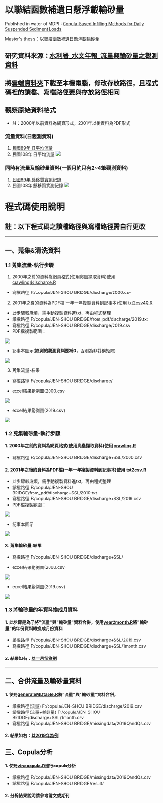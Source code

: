 # 以聯結函數補遺日懸浮載輸砂量

Published in water of MDPI : [Copula-Based Infilling Methods for Daily Suspended Sediment Loads](https://www.mdpi.com/2073-4441/13/12/1701/htm)

Master's thesis：[以聯結函數補遺日懸浮載輸砂量](https://thesis.lib.ncku.edu.tw/thesis/detail/bee9602ce9debe703eaa908b5075e30b/?seq=1)

## 研究資料來源：[水利署_水文年報_流量與輸砂量之觀測資料](https://gweb.wra.gov.tw/wrhygis/)

## 將[雲端資料夾](https://drive.google.com/drive/folders/1E7LYiCCYMIydQPvx-LhyIn_Z4NvChiBM?usp=sharing)下載至本機電腦，修改存放路徑，且程式碼裡的讀檔、寫檔路徑要與存放路徑相同

## 觀察原始資料格式

* 註：2000年以前資料為網頁形式，2001年以後資料為PDF形式

### 流量資料(日觀測資料)
1. [民國89年 日平均流量](https://gweb.wra.gov.tw/wrhygis/ebooks/ebook/ebook/hyb2000/2420H019.HTM)
2. 民國108年 日平均流量
![](https://i.imgur.com/eUn5Oy3.png)
### 同時有流量及輸砂量資料(一個月約只有2~4筆觀測資料)
1. [民國89年 懸移質實測紀錄](https://gweb.wra.gov.tw/wrhygis/ebooks/ebook/ebook/hyb2000/2420H019.HTML)
2. 民國108年 懸移質實測紀錄
![](https://i.imgur.com/WpKNNwN.png)

# 程式碼使用說明
## 註：以下程式碼之讀檔路徑與寫檔路徑需自行更改
---
## 一、蒐集&清洗資料
### 1.1 蒐集流量-執行步驟
1. 2000年之前的資料為網頁格式(使用爬蟲擷取資料)使用 [crawling4discharge.R](https://github.com/nhpss921111/copula-for-hydrology/blob/master/crawling4discharge.R)
* 寫檔路徑  F:/copula/JEN-SHOU BRIDGE/discharge/2000.csv
2. 2001年之後的資料為PDF檔(一年一年複製資料到記事本)使用 [txt2csv4Q.R](https://github.com/nhpss921111/copula-for-hydrology/blob/master/txt2csv4Q.R)
* 此步驟較麻煩，需手動複製資料進txt，再由程式整理
* 讀檔路徑 F:/copula/JEN-SHOU BRIDGE/from_pdf/discharge/2019.txt
* 寫檔路徑 F:/copula/JEN-SHOU BRIDGE/discharge/2019.csv
* PDF檔複製範圍：

![](https://i.imgur.com/aTcKLfC.png)

* 記事本圖示(**缺測的觀測資料要補0**，否則為非對稱矩陣)

![](https://i.imgur.com/UvlkJDn.png)



3. 蒐集流量-結果
* 寫檔路徑 F:/copula/JEN-SHOU BRIDGE/discharge/

* excel結果範例圖(2000.csv)

![](https://i.imgur.com/GkBwRGp.png)

* excel結果範例圖(2019.csv)

![](https://i.imgur.com/2Q5gduE.png)

### 1.2 蒐集輸砂量-執行步驟
#### 1. 2000年之前的資料為網頁格式(使用爬蟲擷取資料)使用 [crawling.R](https://github.com/nhpss921111/copula-for-hydrology/blob/master/crawling.R)
* 寫檔路徑 F:/copula/JEN-SHOU BRIDGE/discharge+SSL/2000.csv
#### 2. 2001年之後的資料為PDF檔(一年一年複製資料到記事本)使用 [txt2csv.R](https://github.com/nhpss921111/copula-for-hydrology/blob/master/txt2csv.R)
* 此步驟較麻煩，需手動複製資料進txt，再由程式整理
* 讀檔路徑 F:/copula/JEN-SHOU BRIDGE/from_pdf/discharge+SSL/2019.txt
* 寫檔路徑 F:/copula/JEN-SHOU BRIDGE/discharge+SSL/2019.csv
* PDF檔複製範圍：

![](https://i.imgur.com/Jg8GdWV.png)

* 記事本圖示

![](https://i.imgur.com/EnT4c9P.png)


#### 3. 蒐集輸砂量-結果
* 寫檔路徑 F:/copula/JEN-SHOU BRIDGE/discharge+SSL/

* excel結果範例圖(2000.csv)

![](https://i.imgur.com/wrLpAUG.png)

* excel結果範例圖(2019.csv)

![](https://i.imgur.com/9P2elKC.png)

### 1.3 將輸砂量的年資料換成月資料

#### 1. 此步驟是為了將"**流量**"與"**輸砂量**"資料合併，使用[year2month.R](https://github.com/nhpss921111/copula-for-hydrology/blob/master/year2month.R)將"**輸砂量**"的年份資料轉換成月份資料
* 讀檔路徑 F:/copula/JEN-SHOU BRIDGE/discharge+SSL/2019.csv
* 寫檔路徑 F:/copula/JEN-SHOU BRIDGE/discharge+SSL/1month.csv
#### 2. 結果如右：[以一月份為例](https://drive.google.com/file/d/1KhTT1wAUDuFJMY2xtMbVejzVgvXqZPdg/view?usp=sharing)

---

## 二、合併流量及輸砂量資料
#### 1. 使用[generateMDtable.R](https://github.com/nhpss921111/copula-for-hydrology/blob/master/generateMDtable.R)將"**流量**"與"**輸砂量**"資料合併。
* 讀檔路徑(流量) F:/copula/JEN-SHOU BRIDGE/discharge/2019.csv 
* 讀檔路徑(流量+輸砂量) F:/copula/JEN-SHOU BRIDGE/discharge+SSL/1month.csv
* 寫檔路徑 F:/copula/JEN-SHOU BRIDGE/missingdata/2019QandQs.csv

#### 2. 結果如右：[以2019年為例](https://drive.google.com/file/d/1ytSh0qvXkNYSRG7IrJHHL8-tcKqztp68/view?usp=sharing)

## 三、Copula分析 

#### 1. 使用[vinecopula.R](https://github.com/nhpss921111/copula-for-hydrology/blob/master/vinecopula.R)進行copula分析

* 讀檔路徑 F:/copula/JEN-SHOU BRIDGE/missingdata/2019QandQs.csv 
* 讀檔路徑 F:/copula/JEN-SHOU BRIDGE/result/

#### 2. 分析結果說明請參考論文或期刊
